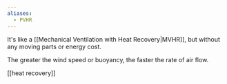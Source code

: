 ```yaml
---
aliases:
  - PVHR
---
```

It's like a [[Mechanical Ventilation with Heat Recovery|MVHR]], but without any moving parts or energy cost.

The greater the wind speed or buoyancy, the faster the rate of air flow.

[[heat recovery]]
